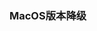 ### MacOS版本降级

<Linkcard url="https://support.apple.com/zh-cn/101578" title="官方降级" description="https://support.apple.com/zh-cn/101578" logo="../public/img/icon/apple.svg"/>
<Linkcard url="https://zhuanlan.zhihu.com/p/580160875" title="参考" description="https://zhuanlan.zhihu.com/p/580160875" logo="../public/img/icon/zhihu.svg"/>
